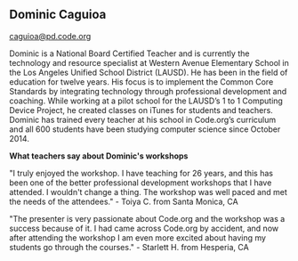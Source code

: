 ## Dominic Caguioa

[caguioa@pd.code.org](mailto:caguioa@pd.code.org)

Dominic is a National Board Certified Teacher and is currently the technology and resource specialist at Western Avenue Elementary School in the Los Angeles Unified School District (LAUSD). He has been in the field of education for twelve years. His focus is to implement the Common Core Standards by integrating technology through professional development and coaching. While working at a pilot school for the LAUSD’s 1 to 1 Computing Device Project, he created classes on iTunes for students and teachers. Dominic has trained every teacher at his school in Code.org’s curriculum and all 600 students have been studying computer science since October 2014.

**What teachers say about Dominic's workshops**

"I truly enjoyed the workshop. I have teaching for 26 years, and this has been one of the better professional development workshops that I have attended.  I wouldn't change a thing. The workshop was well paced and met the needs of the attendees." - Toiya C. from Santa Monica, CA

"The presenter is very passionate about Code.org and the workshop was a success because of it. I had came across Code.org by accident, and now after attending the workshop I am even more excited about having my students go through the courses." - Starlett H. from Hesperia, CA